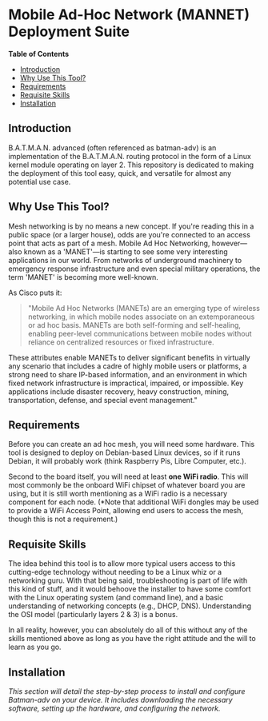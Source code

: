 # Mobile Ad-Hoc Network (MANNET) Deployment Suite

**Table of Contents**
- [Introduction](#introduction)
- [Why Use This Tool?](#why-use-this-tool)
- [Requirements](#requirements)
- [Requisite Skills](#requisite-skills)
- [Installation](#installation)

## Introduction
B.A.T.M.A.N. advanced (often referenced as batman-adv) is an implementation of the B.A.T.M.A.N. routing protocol in the form of a Linux kernel module operating on layer 2. This repository is dedicated to making the deployment of this tool easy, quick, and versatile for almost any potential use case.

## Why Use This Tool?
Mesh networking is by no means a new concept. If you're reading this in a public space (or a larger house), odds are you're connected to an access point that acts as part of a mesh. Mobile Ad Hoc Networking, however—also known as a 'MANET'—is starting to see some very interesting applications in our world. From networks of underground machinery to emergency response infrastructure and even special military operations, the term 'MANET' is becoming more well-known.

As Cisco puts it:
> "Mobile Ad Hoc Networks (MANETs) are an emerging type of wireless networking, in which mobile nodes associate on an extemporaneous or ad hoc basis. MANETs are both self-forming and self-healing, enabling peer-level communications between mobile nodes without reliance on centralized resources or fixed infrastructure.
> 
These attributes enable MANETs to deliver significant benefits in virtually any scenario that includes a cadre of highly mobile users or platforms, a strong need to share IP-based information, and an environment in which fixed network infrastructure is impractical, impaired, or impossible. Key applications include disaster recovery, heavy construction, mining, transportation, defense, and special event management."

## Requirements
Before you can create an ad hoc mesh, you will need some hardware. This tool is designed to deploy on Debian-based Linux devices, so if it runs Debian, it will probably work (think Raspberry Pis, Libre Computer, etc.).

Second to the board itself, you will need at least **one WiFi radio**. This will most commonly be the onboard WiFi chipset of whatever board you are using, but it is still worth mentioning as a WiFi radio is a necessary component for each node. (*Note that additional WiFi dongles may be used to provide a WiFi Access Point, allowing end users to access the mesh, though this is not a requirement.)

## Requisite Skills
The idea behind this tool is to allow more typical users access to this cutting-edge technology without needing to be a Linux whiz or a networking guru. With that being said, troubleshooting is part of life with this kind of stuff, and it would behoove the installer to have some comfort with the Linux operating system (and command line), and a basic understanding of networking concepts (e.g., DHCP, DNS). Understanding the OSI model (particularly layers 2 & 3) is a bonus.

In all reality, however, you can absolutely do all of this without any of the skills mentioned above as long as you have the right attitude and the will to learn as you go.

## Installation
*This section will detail the step-by-step process to install and configure Batman-adv on your device. It includes downloading the necessary software, setting up the hardware, and configuring the network.*
